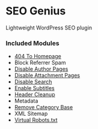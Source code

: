 # SEO Genius

Lightweight WordPress SEO plugin

### Included Modules

* [404 To Homepage](https://github.com/littlebizzy/404-to-homepage)
* Block Referrer Spam
* [Disable Author Pages](https://github.com/littlebizzy/disable-author-pages)
* [Disable Attachment Pages](https://github.com/littlebizzy/disable-attachment-pages)
* [Disable Search](https://github.com/littlebizzy/disable-search)
* [Enable Subtitles](https://github.com/littlebizzy/enable-subtitles)
* [Header Cleanup](https://github.com/littlebizzy/header-cleanup)
* Metadata
* [Remove Category Base](https://github.com/littlebizzy/remove-category-base)
* XML Sitemap
* [Virtual Robots.txt](https://github.com/littlebizzy/virtual-robotstxt)
